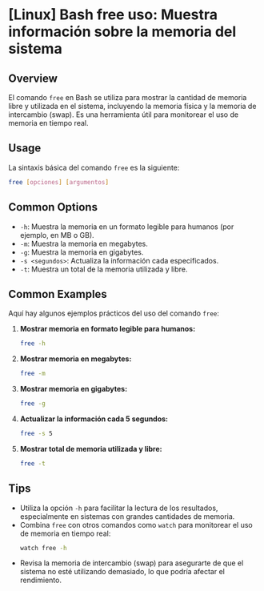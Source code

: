 # [Linux] Bash free uso: Muestra información sobre la memoria del sistema

## Overview
El comando `free` en Bash se utiliza para mostrar la cantidad de memoria libre y utilizada en el sistema, incluyendo la memoria física y la memoria de intercambio (swap). Es una herramienta útil para monitorear el uso de memoria en tiempo real.

## Usage
La sintaxis básica del comando `free` es la siguiente:

```bash
free [opciones] [argumentos]
```

## Common Options
- `-h`: Muestra la memoria en un formato legible para humanos (por ejemplo, en MB o GB).
- `-m`: Muestra la memoria en megabytes.
- `-g`: Muestra la memoria en gigabytes.
- `-s <segundos>`: Actualiza la información cada <segundos> especificados.
- `-t`: Muestra un total de la memoria utilizada y libre.

## Common Examples
Aquí hay algunos ejemplos prácticos del uso del comando `free`:

1. **Mostrar memoria en formato legible para humanos:**
   ```bash
   free -h
   ```

2. **Mostrar memoria en megabytes:**
   ```bash
   free -m
   ```

3. **Mostrar memoria en gigabytes:**
   ```bash
   free -g
   ```

4. **Actualizar la información cada 5 segundos:**
   ```bash
   free -s 5
   ```

5. **Mostrar total de memoria utilizada y libre:**
   ```bash
   free -t
   ```

## Tips
- Utiliza la opción `-h` para facilitar la lectura de los resultados, especialmente en sistemas con grandes cantidades de memoria.
- Combina `free` con otros comandos como `watch` para monitorear el uso de memoria en tiempo real:
  ```bash
  watch free -h
  ```
- Revisa la memoria de intercambio (swap) para asegurarte de que el sistema no esté utilizando demasiado, lo que podría afectar el rendimiento.
